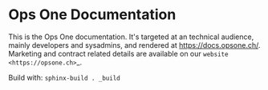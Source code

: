 Ops One Documentation
===========================

This is the Ops One documentation.
It's targeted at an technical audience, mainly developers and sysadmins, and rendered at https://docs.opsone.ch/.
Marketing and contract related details are available on our `website <https://opsone.ch>`_.

Build with: `sphinx-build . _build`
